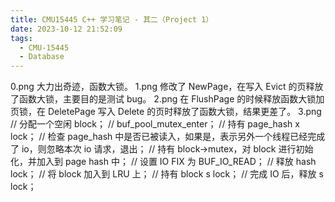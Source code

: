 ```yaml
---
title: CMU15445 C++ 学习笔记 - 其二（Project 1）
date: 2023-10-12 21:52:09
tags:
  - CMU-15445
  - Database
---
```


0.png
大力出奇迹，函数大锁。
1.png
修改了 NewPage，在写入 Evict 的页释放了函数大锁，主要目的是测试 bug。
2.png
在 FlushPage 的时候释放函数大锁加页锁，在 DeletePage 写入 Delete 的页时释放了函数大锁，结果更差了。
3.png
  // 分配一个空闲 block；
  // buf_pool_mutex_enter；
  // 持有 page_hash x lock；
  // 检查 page_hash 中是否已被读入，如果是，表示另外一个线程已经完成了 io，则忽略本次 io 请求，退出；
  // 持有 block->mutex，对 block 进行初始化，并加入到 page hash 中；
  // 设置 IO FIX 为 BUF_IO_READ；
  // 释放 hash lock；
  // 将 block 加入到 LRU 上；
  // 持有 block s lock；
  // 完成 IO 后，释放 s lock；